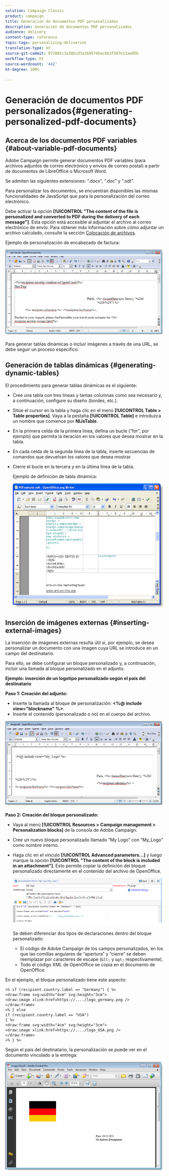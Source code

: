 ```yaml
---
solution: Campaign Classic
product: campaign
title: Generación de documentos PDF personalizados
description: Generación de documentos PDF personalizados
audience: delivery
content-type: reference
topic-tags: personalizing-deliveries
translation-type: ht
source-git-commit: 972885c3a38bcd3a260574bacbb3f507e11ae05b
workflow-type: ht
source-wordcount: '442'
ht-degree: 100%

---
```



# Generación de documentos PDF personalizados{#generating-personalized-pdf-documents}

## Acerca de los documentos PDF variables {#about-variable-pdf-documents}

Adobe Campaign permite generar documentos PDF variables (para archivos adjuntos de correo electrónico y envíos de correo postal) a partir de documentos de LibreOffice o Microsoft Word.

Se admiten las siguientes extensiones: “.docx”, “.doc” y “.odt”.

Para personalizar los documentos, se encuentran disponibles las mismas funcionalidades de JavaScript que para la personalización del correo electrónico.

Debe activar la opción **[!UICONTROL "The content of the file is personalized and converted to PDF during the delivery of each message"]**. Esta opción está accesible al adjuntar el archivo al correo electrónico de envío. Para obtener más información sobre cómo adjuntar un archivo calculado, consulte la sección [Colocación de archivos](../../delivery/using/attaching-files.md).

Ejemplo de personalización de encabezado de factura:

![](assets/s_ncs_pdf_simple.png)

Para generar tablas dinámicas o incluir imágenes a través de una URL, se debe seguir un proceso específico.

## Generación de tablas dinámicas {#generating-dynamic-tables}

El procedimiento para generar tablas dinámicas es el siguiente:

* Cree una tabla con tres líneas y tantas columnas como sea necesario y, a continuación, configure su diseño (bordes, etc.).
* Sitúe el cursor en la tabla y haga clic en el menú **[!UICONTROL Table > Table properties]**. Vaya a la pestaña **[!UICONTROL Table]** e introduzca un nombre que comience por **NlJsTable**.
* En la primera celda de la primera línea, defina un bucle (“for”, por ejemplo) que permita la iteración en los valores que desea mostrar en la tabla.
* En cada celda de la segunda línea de la tabla, inserte secuencias de comandos que devuelvan los valores que desea mostrar.
* Cierre el bucle en la tercera y en la última línea de la tabla.

   Ejemplo de definición de tabla dinámica:

   ![](assets/s_ncs_pdf_table.png)

## Inserción de imágenes externas {#inserting-external-images}

La inserción de imágenes externas resulta útil si, por ejemplo, se desea personalizar un documento con una imagen cuya URL se introduce en un campo del destinatario.

Para ello, se debe configurar un bloque personalizado y, a continuación, incluir una llamada al bloque personalizado en el adjunto.

**Ejemplo: inserción de un logotipo personalizado según el país del destinatario**

**Paso 1: Creación del adjunto:**

* Inserte la llamada al bloque de personalización: **&lt;%@ include view=&quot;blockname&quot; %>**.
* Inserte el contenido (personalizado o no) en el cuerpo del archivo.

![](assets/s_ncs_open_office_blocdeperso.png)

**Paso 2: Creación del bloque personalizado:**

* Vaya al menú **[!UICONTROL Resources > Campaign management > Personalization blocks]** de la consola de Adobe Campaign.
* Cree un nuevo bloque personalizado llamado “My Logo” con “My_Logo” como nombre interno.
* Haga clic en el vínculo **[!UICONTROL Advanced parameters...]** y luego marque la opción **[!UICONTROL "The content of the block is included in an attachment"]**. Esto permite copiar la definición del bloque personalizado directamente en el contenido del archivo de OpenOffice.

   ![](assets/s_ncs_pdf_bloc_option.png)

   Se deben diferenciar dos tipos de declaraciones dentro del bloque personalizado:

   * El código de Adobe Campaign de los campos personalizados, en los que las comillas angulares de “apertura” y “cierre” se deben reemplazar por caracteres de escape (`&lt;` y `&gt;` respectivamente).
   * Todo el código XML de OpenOffice se copia en el documento de OpenOffice.

En el ejemplo, el bloque personalizado tiene este aspecto:

```
<% if (recipient.country.label == "Germany") { %>
<draw:frame svg:width="4cm" svg:height="3cm">
<draw:image xlink:href=https://..../logo_germany.png />
</draw:frame>
<% } else
if (recipient.country.label == "USA")
{ %>
<draw:frame svg:width="4cm" svg:height="3cm">
<draw:image xlink:href=https://..../logo_USA.png />
</draw:frame>
<% } %>
```

Según el país del destinatario, la personalización se puede ver en el documento vinculado a la entrega:

![](assets/s_ncs_pdf_result.png)
